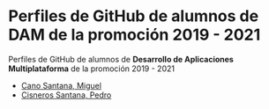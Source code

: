 # Perfiles de GitHub de alumnos de DAM de la promoción 2019 - 2021

Perfiles de GitHub de alumnos de **Desarrollo de Aplicaciones Multiplataforma** de la promoción 2019 - 2021


* [Cano Santana, Miguel](https://github.com/miguelcanosantana)
* [Cisneros Santana, Pedro](https://github.com/PedroCisnerosSantana)

